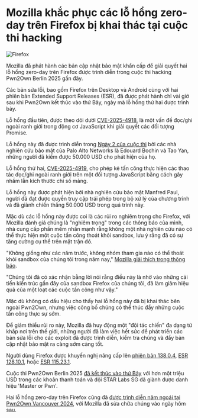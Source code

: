 # Mozilla khắc phục các lỗ hổng zero-day trên Firefox bị khai thác tại cuộc thi hacking

![Firefox](https://www.bleepstatic.com/content/hl-images/2024/03/22/Firefox.jpg)

Mozilla đã phát hành các bản cập nhật bảo mật khẩn cấp để giải quyết hai lỗ hổng zero-day trên Firefox được trình diễn trong cuộc thi hacking Pwn2Own Berlin 2025 gần đây.

Các bản sửa lỗi, bao gồm Firefox trên Desktop và Android cùng với hai phiên bản Extended Support Releases (ESR), đã được phát hành chỉ vài giờ sau khi Pwn2Own kết thúc vào thứ Bảy, ngày mà lỗ hổng thứ hai được trình bày.

Lỗ hổng đầu tiên, được theo dõi dưới [CVE-2025-4918](https://nvd.nist.gov/vuln/detail/CVE-2025-4918), là một vấn đề đọc/ghi ngoài ranh giới trong động cơ JavaScript khi giải quyết các đối tượng Promise.

Lỗ hổng này đã được trình diễn trong [Ngày 2 của cuộc thi](https://www.bleepingcomputer.com/news/security/hackers-exploit-vmware-esxi-microsoft-sharepoint-zero-days-at-pwn2own/) bởi các nhà nghiên cứu bảo mật của Palo Alto Networks là Edouard Bochin và Tao Yan, những người đã kiếm được 50.000 USD cho phát hiện của họ.

Lỗ hổng thứ hai, [CVE-2025-4919](https://nvd.nist.gov/vuln/detail/CVE-2025-4919), cho phép kẻ tấn công thực hiện các thao tác đọc/ghi ngoài ranh giới trên một đối tượng JavaScript bằng cách gây nhầm lẫn kích thước chỉ số mảng.

Lỗ hổng này được phát hiện bởi nhà nghiên cứu bảo mật Manfred Paul, người đã đạt được quyền truy cập trái phép trong bộ xử lý của chương trình và đã giành chiến thắng 50.000 USD trong quá trình này.

Mặc dù các lỗ hổng này được coi là các rủi ro nghiêm trọng cho Firefox, với Mozilla đánh giá chúng là "nghiêm trọng" trong các thông báo của mình, nhà cung cấp phần mềm nhấn mạnh rằng không một nhà nghiên cứu nào có thể thực hiện một cuộc tấn công thoát khỏi sandbox, lưu ý rằng đã có sự tăng cường cụ thể trên mặt trận đó.

"Không giống như các năm trước, không nhóm tham gia nào có thể thoát khỏi sandbox của chúng tôi trong năm nay," [Mozilla giải thích trong thông báo](https://blog.mozilla.org/security/2025/05/17/firefox-security-response-to-pwn2own-2025/).

"Chúng tôi đã có xác nhận bằng lời nói rằng điều này là nhờ vào những cải tiến kiến trúc gần đây của sandbox Firefox của chúng tôi, đã làm giảm hiệu quả của một loạt các cuộc tấn công như vậy."

Mặc dù không có dấu hiệu cho thấy hai lỗ hổng này đã bị khai thác bên ngoài Pwn2Own, nhưng việc công bố chúng có thể thúc đẩy những cuộc tấn công thực sự sớm.

Để giảm thiểu rủi ro này, Mozilla đã huy động một "đội tác chiến" đa dạng từ khắp nơi trên thế giới, những người đã làm việc hết sức để phát triển các bản sửa lỗi cho các exploit đã được trình diễn, kiểm tra chúng và đẩy bản cập nhật bảo mật ra càng sớm càng tốt.

Người dùng Firefox được khuyến nghị nâng cấp lên [phiên bản 138.0.4](https://www.mozilla.org/en-US/security/advisories/mfsa2025-36/), [ESR 128.10.1](https://www.mozilla.org/en-US/security/advisories/mfsa2025-37/), hoặc [ESR 115.23.1](https://www.mozilla.org/en-US/security/advisories/mfsa2025-38/).

Cuộc thi Pwn2Own Berlin 2025 [đã kết thúc vào thứ Bảy](https://www.bleepingcomputer.com/news/security/hackers-earn-1-078-750-for-28-zero-days-at-pwn2own-berlin/) với hơn một triệu USD trong các khoản thanh toán và đội STAR Labs SG đã giành được danh hiệu 'Master or Pwn'.

Hai lỗ hổng zero-day trên Firefox cũng đã [được trình diễn năm ngoái tại Pwn2Own Vancouver 2024](https://www.bleepingcomputer.com/news/security/mozilla-fixes-two-firefox-zero-day-bugs-exploited-at-pwn2own/), với Mozilla đã sửa chữa chúng vào ngày hôm sau.